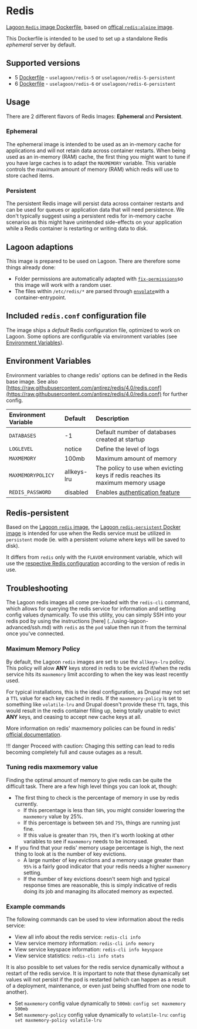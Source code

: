 # Redis

[Lagoon `Redis` image Dockerfile](https://github.com/uselagoon/lagoon-images/blob/main/images/redis), based on [offical `redis:alpine` image](https://hub.docker.com/_/redis/).

This Dockerfile is intended to be used to set up a standalone Redis _ephemeral_ server by default.

## Supported versions

* 5 [Dockerfile](https://github.com/uselagoon/lagoon-images/blob/main/images/redis/5.Dockerfile) - `uselagoon/redis-5` or `uselagoon/redis-5-persistent`
* 6 [Dockerfile](https://github.com/uselagoon/lagoon-images/blob/main/images/redis/6.Dockerfile) - `uselagoon/redis-6` or `uselagoon/redis-6-persistent`

## Usage

There are 2 different flavors of Redis Images: **Ephemeral** and **Persistent**.

### Ephemeral

The ephemeral image is intended to be used as an in-memory cache for applications and will not retain data across container restarts.
When being used as an in-memory (RAM) cache, the first thing you might want to tune if you have large caches is to adapt the `MAXMEMORY` variable. This variable controls the maximum amount of memory (RAM) which redis will use to store cached items.

### Persistent

The persistent Redis image will persist data across container restarts and can be used for queues or application data that will need persistence.
We don't typically suggest using a persistent redis for in-memory cache scenarios as this might have unintended side-effects on your application while a Redis container is restarting or writing data to disk.

## Lagoon adaptions

This image is prepared to be used on Lagoon. There are therefore some things already done:

* Folder permissions are automatically adapted with [`fix-permissions`](https://github.com/uselagoon/lagoon-images/blob/main/images/commons/fix-permissions)so this image will work with a random user.
* The files within `/etc/redis/*` are parsed through [`envplate`](https://github.com/kreuzwerker/envplate)with a container-entrypoint.

## Included `redis.conf` configuration file

The image ships a _default_ Redis configuration file, optimized to work on Lagoon. Some options are configurable via environment variables \(see [Environment Variables](../using-lagoon-advanced/environment-variables.md)\).

## Environment Variables

Environment variables to change redis' options can be defined in the Redis base image. See also [https://raw.githubusercontent.com/antirez/redis/4.0/redis.conf](https://raw.githubusercontent.com/antirez/redis/4.0/redis.conf) for further config.

| Environment Variable | Default     |                                        Description                                        |
| :------------------- | :---------- | :---------------------------------------------------------------------------------------- |
| `DATABASES`          | -1          | Default number of databases created at startup                                            |
| `LOGLEVEL`           | notice      | Define the level of logs                                                                  |
| `MAXMEMORY`          | 100mb       | Maximum amount of memory                                                                  |
| `MAXMEMORYPOLICY`    | allkeys-lru | The policy to use when evicting keys if redis reaches its maximum memory usage            |
| `REDIS_PASSWORD`     | disabled    | Enables [authentication feature](https://redis.io/topics/security#authentication-feature) |

## Redis-persistent

Based on the [Lagoon `redis` image](https://github.com/uselagoon/lagoon-images/blob/main/images/redis/5.Dockerfile), the [Lagoon `redis-persistent` Docker image](https://github.com/uselagoon/lagoon-images/blob/main/images/redis-persistent/5.Dockerfile) is intended for use when the Redis service must be utilized in `persistent` mode \(ie. with a persistent volume where keys will be saved to disk\).

It differs from `redis` only with the `FLAVOR` environment variable, which will use the [respective Redis configuration](https://github.com/uselagoon/lagoon-images/tree/main/images/redis/conf) according to the version of redis in use.

## Troubleshooting

The Lagoon redis images all come pre-loaded with the `redis-cli` command, which allows for querying the redis service for information and setting config values dynamically. To use this utility, you can simply SSH into your redis pod by using the instructions [here] (../using-lagoon-advanced/ssh.md) with `redis` as the `pod` value then run it from the terminal once you've connected.

### Maximum Memory Policy

By default, the Lagoon `redis` images are set to use the `allkeys-lru` policy. This policy will alow **ANY** keys stored in redis to be evicted if/when the redis service hits its `maxmemory` limit according to when the key was least recently used.

For typical installations, this is the ideal configuration, as Drupal may not set a `TTL` value for each key cached in redis. If the `maxmemory-policy` is set to something like `volatile-lru` and Drupal doesn't provide these `TTL` tags, this would result in the redis container filling up, being totally unable to evict **ANY** keys, and ceasing to accept new cache keys at all.

More information on redis' maxmemory policies can be found in redis' [official documentation](https://redis.io/docs/manual/eviction/#eviction-policies).

!!! danger
    Proceed with caution: Chaging this setting can lead to redis becoming completely full and cause outages as a result.


### Tuning redis maxmemory value

Finding the optimal amount of memory to give redis can be quite the difficult task. There are a few high level things you can look at, though:

* The first thing to check is the percentage of memory in use by redis currently.
  * If this percentage is less than `50%`, you might consider lowering the `maxmemory` value by 25%.
  * If this percentage is between `50%` and `75%`, things are running just fine.
  * If this value is greater than `75%`, then it's worth looking at other variables to see if `maxmemory` needs to be increased.
* If you find that your redis' memory usage percentage is high, the next thing to look at is the number of key evictions.
  * A large number of key evictions and a memory usage greater than `95%` is a fairly good indicator that your redis needs a higher `maxmemory` setting.
  * If the number of key evictions doesn't seem high and typical response times are reasonable, this is simply indicative of redis doing its job and managing its allocated memory as expected.

### Example commands

The following commands can be used to view information about the redis service:

* View all info about the redis service: `redis-cli info`
* View service memory information: `redis-cli info memory`
* View service keyspace information: `redis-cli info keyspace`
* View service statistics: `redis-cli info stats`

It is also possible to set values for the redis service dynamically without a restart of the redis service. It is important to note that these dynamically set values will not persist if the pod is restarted (which can happen as a result of a deployment, maintenance, or even just being shuffled from one node to another).

* Set `maxmemory` config value dynamically to `500mb`: `config set maxmemory 500mb`
* Set `maxmemory-policy` config value dynamically to `volatile-lru`: `config set maxmemory-policy volatile-lru`
